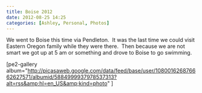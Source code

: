 ```yaml
---
title: Boise 2012
date: 2012-08-25 14:25
categories: [Ashley, Personal, Photos]
---
```

We went to Boise this time via Pendleton.  It was the last time we could visit Eastern Oregon family while they were there.  Then because we are not smart we got up at 5 am or something and drove to Boise to go swimming.

[pe2-gallery album="http://picasaweb.google.com/data/feed/base/user/108001626876662627571/albumid/5884999937978537313?alt=rss&amp;hl=en_US&amp;kind=photo" ]
